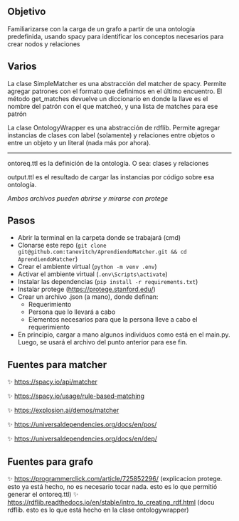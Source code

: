 ## Objetivo
Familiarizarse con la carga de un grafo a partir de una ontología predefinida, usando spacy para identificar los conceptos necesarios para crear nodos y relaciones

## Varios
La clase SimpleMatcher es una abstracción del matcher de spacy. 
Permite agregar patrones con el formato que definimos en el último encuentro. El método get_matches devuelve un diccionario en donde la llave es el nombre del patrón con el que matcheó, y una lista de matches para ese patrón 

La clase OntologyWrapper es una abstracción de rdflib. Permite agregar instancias de clases con label (solamente) y relaciones entre objetos o entre un objeto y un literal (nada más por ahora).

---
ontoreq.ttl es la definición de la ontología. O sea: clases y relaciones

output.ttl es el resultado de cargar las instancias por código sobre esa ontología. 

_Ambos archivos pueden abrirse y mirarse con protege_

## Pasos
- Abrir la terminal en la carpeta donde se trabajará (cmd)
- Clonarse este repo (```git clone git@github.com:tanevitch/AprendiendoMatcher.git && cd AprendiendoMatcher```)
- Crear el ambiente virtual (```python -m venv .env```)
- Activar el ambiente virtual (```.env\Scripts\activate```)
- Instalar las dependencias (```pip install -r requirements.txt```)
- Instalar protege (https://protege.stanford.edu/)  
- Crear un archivo .json (a mano), donde definan:
    - Requerimiento
    - Persona que lo llevará a cabo
    - Elementos necesarios para que la persona lleve a cabo el requerimiento
- En principio, cargar a mano algunos individuos como está en el main.py. Luego, se usará el archivo del punto anterior para ese fin.

## Fuentes para matcher
✨ https://spacy.io/api/matcher 

✨ https://spacy.io/usage/rule-based-matching

✨ https://explosion.ai/demos/matcher 

✨ https://universaldependencies.org/docs/en/pos/

✨ https://universaldependencies.org/docs/en/dep/

## Fuentes para grafo

✨ https://programmerclick.com/article/725852296/ (explicacion protege. esto ya está hecho, no es necesario tocar nada. esto es lo que permitió generar el ontoreq.ttl)
✨ https://rdflib.readthedocs.io/en/stable/intro_to_creating_rdf.html (docu rdflib. esto es lo que está hecho en la clase ontologywrapper)